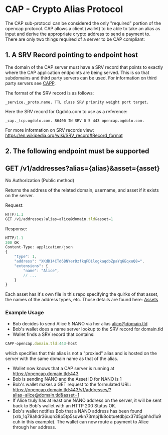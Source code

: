 # CAP - Crypto Alias Protocol

The CAP sub-protocol can be considered the only "required" portion of the opencap protocol. CAP allows a client (wallet) to be able to take an alias as input and derive the appropriate crypto address to send a payment to. There are only two things required of a server to be CAP compliant:

## 1. A SRV Record pointing to endpoint host
The domain of the CAP server must have a SRV record that points to exactly where the CAP application endpoints are being served. This is so that subdomains and third party servers can be used. For information on third party servers see [CAPP](/CAPP.md).

The format of the SRV record is as follows:

```
_service._proto.name. TTL class SRV priority weight port target.
```

Here the SRV record for Ogdolo.com to use as a reference:

```
_cap._tcp.ogdolo.com. 86400 IN SRV 0 5 443 opencap.ogdolo.com.
```

For more information on SRV records view: https://en.wikipedia.org/wiki/SRV_record#Record_format

## 2. The following endpoint must be supported

## GET /v1/addresses?alias={alias}&asset={asset}

No Authorization (Public method)

Returns the address of the related domain, username, and asset if it exists on the server.

Request:

```javascript
HTTP/1.1
GET /v1/addresses?alias=alice@domain.tld&asset=1
```

Response:

```javascript
HTTP/1.1
200 OK
Content-Type: application/json
{
    "type": 1,
    "address": "XKdD14CTd6BNYerDzfkqFDilogkaqdbZpaYq6EqxuQ8=",
    "extensions": {
        "name": "Alice",
        // ...
    }
}
```

Each asset has it's own file in this repo specifying the quirks of that asset, the names of the address types, etc. Those details are found here: [Assets](/Assets.md)

### Example Usage

* Bob decides to send Alice 5 NANO via her alias alice@domain.tld
* Bob's wallet does a name server lookup to the SRV record for domain.tld
* Wallet finds a SRV record that contains:

```javascript
CAPP-opencap.domain.tld:443-host
```

which specifies that this alias is not a "proxied" alias and is hosted on the server with the same domain name as that of the alias.

* Wallet now knows that a CAP server is running at https://opencap.domain.tld:443
* Bob is sending NANO and the Asset ID for NANO is 1
* Bob's wallet makes a GET request to the formulated URL: https://opencap.domain.tld:443/v1/addresses/?alias=alice@domain.tld&asset=1
* If Alice truly has at least one NANO address on the server, it will be sent back to Bob's wallet with an HTTP 200 Status OK.
* Bob's wallet notifies Bob that a NANO address has been found (xrb_1q79ahdr36uqn38p5tp5sqwkn73rnpj1k8obtuetdbjcx37d5gahhd1u9cuh in this example). The wallet can now route a payment to Alice through her address.